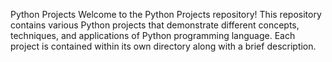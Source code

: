 Python Projects
Welcome to the Python Projects repository! This repository contains various Python projects that demonstrate different concepts, techniques, and applications of Python programming language. Each project is contained within its own directory along with a brief description.
